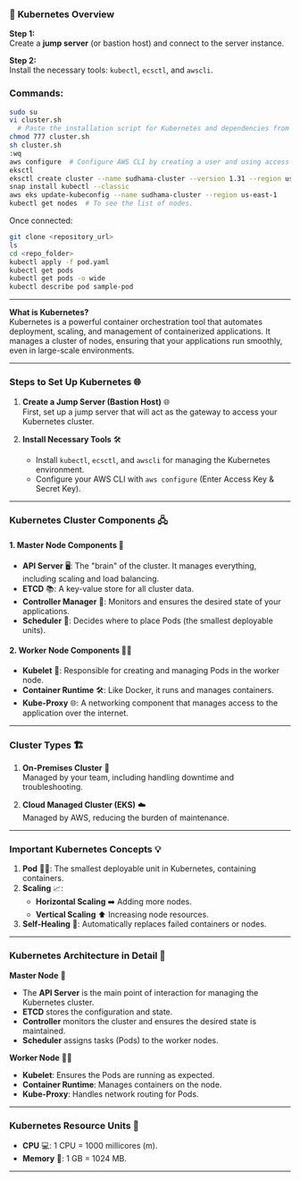 ### 🚀 **Kubernetes Overview**

**Step 1:**  
Create a **jump server** (or bastion host) and connect to the server instance.

**Step 2:**  
Install the necessary tools: `kubectl`, `ecsctl`, and `awscli`.

### Commands:

```bash
sudo su
vi cluster.sh
  # Paste the installation script for Kubernetes and dependencies from GitHub.
chmod 777 cluster.sh
sh cluster.sh
:wq
aws configure  # Configure AWS CLI by creating a user and using access key and secret key.
eksctl
eksctl create cluster --name sudhama-cluster --version 1.31 --region us-east-1 --nodegroup-name test-linux --node-type t2.micro --nodes 3 --nodes-min 3 --nodes-max 5 --managed
snap install kubectl --classic
aws eks update-kubeconfig --name sudhama-cluster --region us-east-1
kubectl get nodes  # To see the list of nodes.
```

Once connected:

```bash
git clone <repository_url>
ls
cd <repo_folder>
kubectl apply -f pod.yaml
kubectl get pods
kubectl get pods -o wide
kubectl describe pod sample-pod
```
---

**What is Kubernetes?**  
Kubernetes is a powerful container orchestration tool that automates deployment, scaling, and management of containerized applications. It manages a cluster of nodes, ensuring that your applications run smoothly, even in large-scale environments.

---

### **Steps to Set Up Kubernetes** 🌐

1. **Create a Jump Server (Bastion Host)** 🌐  
   First, set up a jump server that will act as the gateway to access your Kubernetes cluster.

2. **Install Necessary Tools** 🛠️  
   - Install `kubectl`, `ecsctl`, and `awscli` for managing the Kubernetes environment.
   - Configure your AWS CLI with `aws configure` (Enter Access Key & Secret Key).

---

### **Kubernetes Cluster Components** 🖧

#### 1. **Master Node Components** 👑
- **API Server** 🖥️: The "brain" of the cluster. It manages everything, including scaling and load balancing.
- **ETCD** 📚: A key-value store for all cluster data.
- **Controller Manager** 🔧: Monitors and ensures the desired state of your applications.
- **Scheduler** 📅: Decides where to place Pods (the smallest deployable units).

#### 2. **Worker Node Components** 🧑‍💻
- **Kubelet** 🔄: Responsible for creating and managing Pods in the worker node.
- **Container Runtime** 🛠️: Like Docker, it runs and manages containers.
- **Kube-Proxy** 🌐: A networking component that manages access to the application over the internet.

---

### **Cluster Types** 🏗️

1. **On-Premises Cluster** 🏢  
   Managed by your team, including handling downtime and troubleshooting.
  
2. **Cloud Managed Cluster (EKS)** ☁️  
   Managed by AWS, reducing the burden of maintenance.

---

### **Important Kubernetes Concepts** 💡

1. **Pod** 🏃‍♂️: The smallest deployable unit in Kubernetes, containing containers.
2. **Scaling** 📈:  
   - **Horizontal Scaling** ➡️ Adding more nodes.
   - **Vertical Scaling** ⬆️ Increasing node resources.
3. **Self-Healing** 🔄: Automatically replaces failed containers or nodes.

---

### **Kubernetes Architecture in Detail** 🏰

**Master Node** 👑  
- The **API Server** is the main point of interaction for managing the Kubernetes cluster.
- **ETCD** stores the configuration and state.
- **Controller** monitors the cluster and ensures the desired state is maintained.
- **Scheduler** assigns tasks (Pods) to the worker nodes.

**Worker Node** 🧑‍💻  
- **Kubelet**: Ensures the Pods are running as expected.
- **Container Runtime**: Manages containers on the node.
- **Kube-Proxy**: Handles network routing for Pods.

---

### **Kubernetes Resource Units** 🧮

- **CPU** 💻: 1 CPU = 1000 millicores (m).
- **Memory** 🧠: 1 GB = 1024 MB.

---